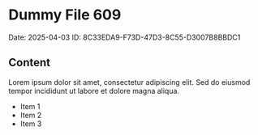 # Dummy File 609

Date: 2025-04-03
ID: 8C33EDA9-F73D-47D3-8C55-D3007B8BBDC1

## Content

Lorem ipsum dolor sit amet, consectetur adipiscing elit.
Sed do eiusmod tempor incididunt ut labore et dolore magna aliqua.

* Item 1
* Item 2
* Item 3


